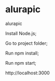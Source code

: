 # alurapic

alurapic

Install Node.js;

Go to project folder;

Run npm install;

Run npm start;


http://localhost:3000

